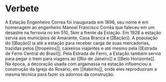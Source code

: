 # Verbete
A Estação Engenheiro Correa foi inaugurada em 1896, seu nome é em homenagem ao engenheiro Manoel Francisco Corrêa que faleceu em um desastre na ferrovia no km 510, 5km a frente da Estação. Em 1928 a estação servia aos municípios de Amarante, Casa Branca e [[Bação]]. A população do [[Bação]] ia até a estação para receber carga de suas mercadorias, trazidas pelos [[tropeiros]], caixeiros viajantes e até mesmo pela [[Estrada de Ferro Central do Brasil]]. Pela Estrada de Ferro, a Estação também servia para pegar o trem para viagens ao [[Rio de Janeiro]] e [[Belo Horizonte]]. Na época, a decoração usada com argamassa na estação influenciou a construção da Igreja do Rosário, em [[Itabirito]], onde eles reproduziram a mesma técnica para fazer os adornos da construção. 